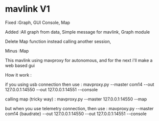 # mavlink V1

Fixed :Graph, GUI Console, Map

Added :All graph from data, Simple message for mavlink, Graph module 

Delete Map function instead calling another session, 

Minus :Map 

This mavlink using mavproxy for autonomous, and for the next i'll make a web based gui

How it work :

if you using usb connection then use : mavproxy.py --master com14  --out 127.0.0.1:14550 --out 127.0.0.1:14551 --console

calling map (tricky way) : mavproxy.py --master 127.0.0.1:14550 --map

but when you use telemetry connection, then use : mavproxy.py --master com14 {baudrate} --out 127.0.0.1:14550 --out 127.0.0.1:14551 --console
